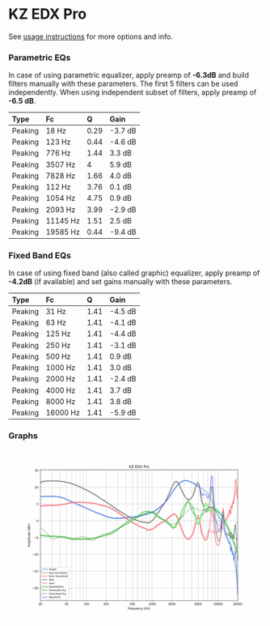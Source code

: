 # KZ EDX Pro
See [usage instructions](https://github.com/jaakkopasanen/AutoEq#usage) for more options and info.

### Parametric EQs
In case of using parametric equalizer, apply preamp of **-6.3dB** and build filters manually
with these parameters. The first 5 filters can be used independently.
When using independent subset of filters, apply preamp of **-6.5 dB**.

| Type    | Fc       |    Q | Gain    |
|:--------|:---------|:-----|:--------|
| Peaking | 18 Hz    | 0.29 | -3.7 dB |
| Peaking | 123 Hz   | 0.44 | -4.6 dB |
| Peaking | 776 Hz   | 1.44 | 3.3 dB  |
| Peaking | 3507 Hz  | 4    | 5.9 dB  |
| Peaking | 7828 Hz  | 1.66 | 4.0 dB  |
| Peaking | 112 Hz   | 3.76 | 0.1 dB  |
| Peaking | 1054 Hz  | 4.75 | 0.9 dB  |
| Peaking | 2093 Hz  | 3.99 | -2.9 dB |
| Peaking | 11145 Hz | 1.51 | 2.5 dB  |
| Peaking | 19585 Hz | 0.44 | -9.4 dB |

### Fixed Band EQs
In case of using fixed band (also called graphic) equalizer, apply preamp of **-4.2dB**
(if available) and set gains manually with these parameters.

| Type    | Fc       |    Q | Gain    |
|:--------|:---------|:-----|:--------|
| Peaking | 31 Hz    | 1.41 | -4.5 dB |
| Peaking | 63 Hz    | 1.41 | -4.1 dB |
| Peaking | 125 Hz   | 1.41 | -4.4 dB |
| Peaking | 250 Hz   | 1.41 | -3.1 dB |
| Peaking | 500 Hz   | 1.41 | 0.9 dB  |
| Peaking | 1000 Hz  | 1.41 | 3.0 dB  |
| Peaking | 2000 Hz  | 1.41 | -2.4 dB |
| Peaking | 4000 Hz  | 1.41 | 3.7 dB  |
| Peaking | 8000 Hz  | 1.41 | 3.8 dB  |
| Peaking | 16000 Hz | 1.41 | -5.9 dB |

### Graphs
![](./KZ%20EDX%20Pro.png)